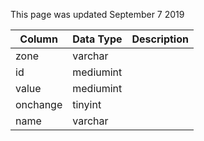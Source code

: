 This page was updated September 7 2019

| Column   | Data Type | Description |
| -------- | --------- | ----------- |
| zone     | varchar   |             |
| id       | mediumint |             |
| value    | mediumint |             |
| onchange | tinyint   |             |
| name     | varchar   |             |